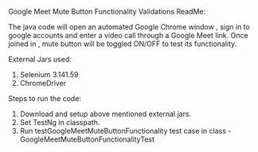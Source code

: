 Google Meet Mute Button Functionality Validations ReadMe:

The java code will open an automated Google Chrome window , sign in to google accounts and enter a video call through a Google Meet link.
Once joined in , mute button will be toggled ON/OFF to test its functionality.

External Jars used:
  1. Selenium 3.141.59
  2. ChromeDriver
  
Steps to run the code:
1. Download and setup above mentioned external jars.
2. Set TestNg in classpath.
3. Run testGoogleMeetMuteButtonFunctionality test case in class - GoogleMeetMuteButtonFunctionalityTest
